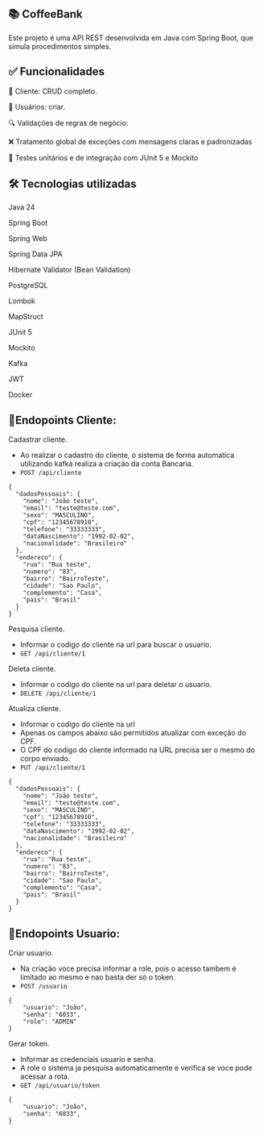 ## 📚 CoffeeBank
Este projeto é uma API REST desenvolvida em Java com Spring Boot, que simula procedimentos simples.

## ✅ Funcionalidades
📖 Cliente: CRUD completo.

👤 Usuários: criar.

🔍 Validações de regras de negócio:


❌ Tratamento global de exceções com mensagens claras e padronizadas

🧪 Testes unitários e de integração com JUnit 5 e Mockito


## 🛠️ Tecnologias utilizadas
Java 24

Spring Boot

Spring Web

Spring Data JPA

Hibernate Validator (Bean Validation)

PostgreSQL

Lombok

MapStruct

JUnit 5

Mockito

Kafka

JWT

Docker

## 📡Endopoints Cliente:
Cadastrar cliente.
- Ao realizar o cadastro do cliente, o sistema de forma automatica utilizando kafka realiza a criação da conta Bancaria.
- `POST /api/cliente`
```
{
  "dadosPessoais": {
    "nome": "João teste",
    "email": "teste@teste.com",
    "sexo": "MASCULINO",
    "cpf": "12345678910",
    "telefone": "33333333",
    "dataNascimento": "1992-02-02",
    "nacionalidade": "Brasileiro"
  },
  "endereco": {
    "rua": "Rua teste",
    "numero": "83",
    "bairro": "BairroTeste",
    "cidade": "Sao Paulo",
    "complemento": "Casa",
    "pais": "Brasil"
  }
}
```

Pesquisa cliente.
- Informar o codigo do cliente na url para buscar o usuario.
- `GET /api/cliente/1`
  
Deleta cliente.
- Informar o codigo do cliente na url para deletar o usuario.
- `DELETE /api/cliente/1`

Atualiza cliente.
- Informar o codigo do cliente na url
- Apenas os campos abaixo são permitidos atualizar com exceção do CPF.
- O CPF do codigo do cliente informado na URL precisa ser o mesmo do corpo enviado.
- `PUT /api/cliente/1`
```
{
  "dadosPessoais": {
    "nome": "João teste",
    "email": "teste@teste.com",
    "sexo": "MASCULINO",
    "cpf": "12345678910",
    "telefone": "33333333",
    "dataNascimento": "1992-02-02",
    "nacionalidade": "Brasileiro"
  },
  "endereco": {
    "rua": "Rua teste",
    "numero": "83",
    "bairro": "BairroTeste",
    "cidade": "Sao Paulo",
    "complemento": "Casa",
    "pais": "Brasil"
  }
}
```
## 📡Endopoints Usuario:

Criar usuario.
- Na criação voce precisa informar a role, pois o acesso tambem é limitado ao mesmo e nao basta der só o token.
- `POST /usuario`
```
{
    "usuario": "João",
    "senha": "6033",
    "role": "ADMIN"
}
```
Gerar token.
- Informar as credenciais usuario e senha.
- A role o sistema ja pesquisa automaticamente e verifica se voce pode acessar a rota.
- `GET /api/usuario/token`
```
{
    "usuario": "João",
    "senha": "6033",
}
```

